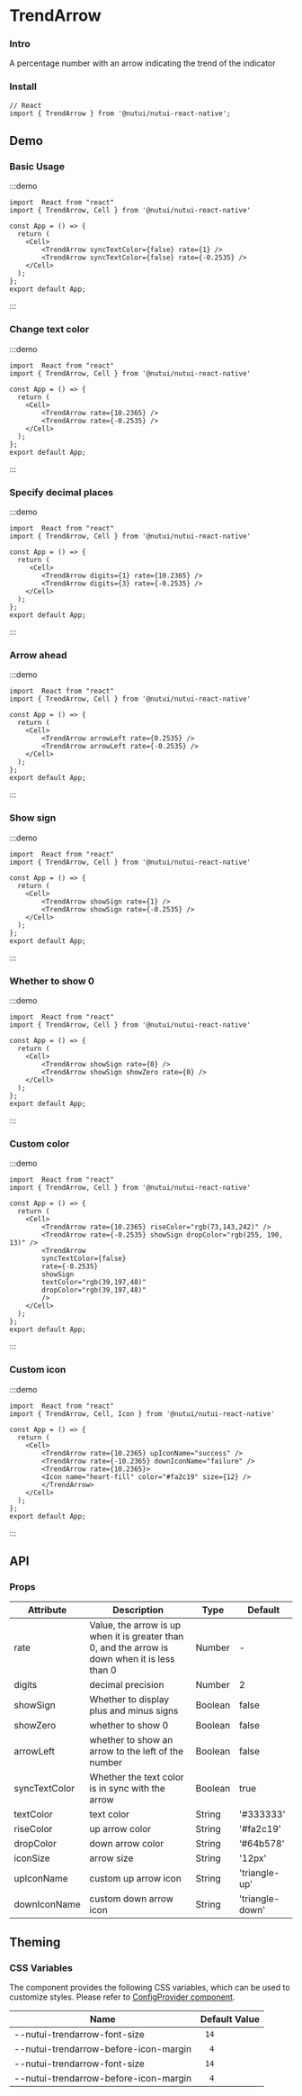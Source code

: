 # TrendArrow

### Intro

A percentage number with an arrow indicating the trend of the indicator

### Install

```tsx
// React
import { TrendArrow } from '@nutui/nutui-react-native';
```

## Demo

### Basic Usage

:::demo

```tsx
import  React from "react"
import { TrendArrow, Cell } from '@nutui/nutui-react-native'

const App = () => {
  return (
    <Cell>
        <TrendArrow syncTextColor={false} rate={1} />
        <TrendArrow syncTextColor={false} rate={-0.2535} />
    </Cell>
  );
};
export default App;
```

:::

### Change text color

:::demo

```tsx
import  React from "react"
import { TrendArrow, Cell } from '@nutui/nutui-react-native'

const App = () => {
  return (
    <Cell>
        <TrendArrow rate={10.2365} />
        <TrendArrow rate={-0.2535} />
    </Cell>
  );
};
export default App;
```

:::

### Specify decimal places

:::demo

```tsx
import  React from "react"
import { TrendArrow, Cell } from '@nutui/nutui-react-native'

const App = () => {
  return (
     <Cell>
        <TrendArrow digits={1} rate={10.2365} />
        <TrendArrow digits={3} rate={-0.2535} />
    </Cell>
  );
};
export default App;
```

:::

### Arrow ahead

:::demo

```tsx
import  React from "react"
import { TrendArrow, Cell } from '@nutui/nutui-react-native'

const App = () => {
  return (
    <Cell>
        <TrendArrow arrowLeft rate={0.2535} />
        <TrendArrow arrowLeft rate={-0.2535} />
    </Cell>
  );
};
export default App;
```

:::

### Show sign

:::demo

```tsx
import  React from "react"
import { TrendArrow, Cell } from '@nutui/nutui-react-native'

const App = () => {
  return (
    <Cell>
        <TrendArrow showSign rate={1} />
        <TrendArrow showSign rate={-0.2535} />
    </Cell>
  );
};
export default App;
```

:::

### Whether to show 0

:::demo

```tsx
import  React from "react"
import { TrendArrow, Cell } from '@nutui/nutui-react-native'

const App = () => {
  return (
    <Cell>
        <TrendArrow showSign rate={0} />
        <TrendArrow showSign showZero rate={0} />
    </Cell>
  );
};
export default App;
```

:::

### Custom color

:::demo

```tsx
import  React from "react"
import { TrendArrow, Cell } from '@nutui/nutui-react-native'

const App = () => {
  return (
    <Cell>
        <TrendArrow rate={10.2365} riseColor="rgb(73,143,242)" />
        <TrendArrow rate={-0.2535} showSign dropColor="rgb(255, 190, 13)" />
        <TrendArrow
        syncTextColor={false}
        rate={-0.2535}
        showSign
        textColor="rgb(39,197,48)"
        dropColor="rgb(39,197,48)"
        />
    </Cell>
  );
};
export default App;
```

:::

### Custom icon

:::demo

```tsx
import  React from "react"
import { TrendArrow, Cell, Icon } from '@nutui/nutui-react-native'

const App = () => {
  return (
    <Cell>
        <TrendArrow rate={10.2365} upIconName="success" />
        <TrendArrow rate={-10.2365} downIconName="failure" />
        <TrendArrow rate={10.2365}>
        <Icon name="heart-fill" color="#fa2c19" size={12} />
        </TrendArrow>
    </Cell>
  );
};
export default App;
```

:::

## API

### Props

| Attribute     | Description                                                                                    | Type    | Default         |
| ------------- | ---------------------------------------------------------------------------------------------- | ------- | --------------- |
| rate          | Value, the arrow is up when it is greater than 0, and the arrow is down when it is less than 0 | Number  | -               |
| digits        | decimal precision                                                                              | Number  | 2               |
| showSign      | Whether to display plus and minus signs                                                        | Boolean | false           |
| showZero      | whether to show 0                                                                              | Boolean | false           |
| arrowLeft     | whether to show an arrow to the left of the number                                             | Boolean | false           |
| syncTextColor | Whether the text color is in sync with the arrow                                               | Boolean | true            |
| textColor     | text color                                                                                     | String  | '#333333'       |
| riseColor     | up arrow color                                                                                 | String  | '#fa2c19'       |
| dropColor     | down arrow color                                                                               | String  | ‘#64b578’       |
| iconSize      | arrow size                                                                                     | String  | '12px'          |
| upIconName    | custom up arrow icon                                                                           | String  | 'triangle-up'   |
| downIconName  | custom down arrow icon                                                                         | String  | 'triangle-down' |

## Theming

### CSS Variables

The component provides the following CSS variables, which can be used to customize styles. Please refer to [ConfigProvider component](#/en-US/component/configprovider).

| Name                                  | Default Value |
| ------------------------------------- | ------------- |
| --nutui-trendarrow-font-size          | ` 14`         |
| --nutui-trendarrow-before-icon-margin | `  4`         |
| --nutui-trendarrow-font-size          | ` 14`         |
| --nutui-trendarrow-before-icon-margin | `  4`         |
